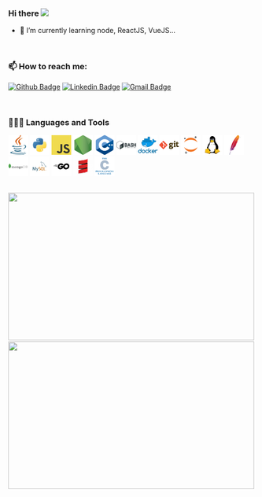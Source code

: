 ### Hi there <img src="https://github.com/sciencepal/sciencepal/blob/master/assets/Hi.gif" width="29px">

- 🌱 I’m currently learning node, ReactJS, VueJS...


<br/>

### 📫 How to reach me:   
  
[![Github Badge](https://img.shields.io/badge/-Github-000?style=flat-square&logo=Github&logoColor=white&link=https://github.com/vininjr/)](https://github.com/vininjr/)
[![Linkedin Badge](https://img.shields.io/badge/-LinkedIn-blue?style=flat-square&logo=Linkedin&logoColor=white&link=https://www.linkedin.com/in/vininjr//)](https://www.linkedin.com/in/vininjr/)
[![Gmail Badge](https://img.shields.io/badge/-Gmail-c14438?style=flat-square&logo=Gmail&logoColor=white&link=mailto:marcufc10@gmail.com)](mailto:marcufc10@gmail.com)

<br/>

### 👨🏻‍💻 Languages and Tools <br />
<code><img height="40" src="https://raw.githubusercontent.com/github/explore/80688e429a7d4ef2fca1e82350fe8e3517d3494d/topics/java/java.png"></code>
<code><img height="40" src="https://raw.githubusercontent.com/github/explore/80688e429a7d4ef2fca1e82350fe8e3517d3494d/topics/python/python.png"></code>
<code><img height="40" src="https://raw.githubusercontent.com/github/explore/80688e429a7d4ef2fca1e82350fe8e3517d3494d/topics/javascript/javascript.png"></code>
<code><img height="40" src="https://raw.githubusercontent.com/github/explore/80688e429a7d4ef2fca1e82350fe8e3517d3494d/topics/nodejs/nodejs.png"></code>
<code><img height="40" src="https://raw.githubusercontent.com/github/explore/80688e429a7d4ef2fca1e82350fe8e3517d3494d/topics/cpp/cpp.png"></code>
<code><img height="40" src="https://raw.githubusercontent.com/github/explore/80688e429a7d4ef2fca1e82350fe8e3517d3494d/topics/bash/bash.png"></code>
<code><img height="40" src="https://raw.githubusercontent.com/github/explore/80688e429a7d4ef2fca1e82350fe8e3517d3494d/topics/docker/docker.png"></code>
<code><img height="40" src="https://raw.githubusercontent.com/github/explore/80688e429a7d4ef2fca1e82350fe8e3517d3494d/topics/git/git.png"></code>
<code><img height="40" src="https://raw.githubusercontent.com/github/explore/80688e429a7d4ef2fca1e82350fe8e3517d3494d/topics/jupyter-notebook/jupyter-notebook.png"></code>
<code><img height="40" src="https://raw.githubusercontent.com/github/explore/80688e429a7d4ef2fca1e82350fe8e3517d3494d/topics/linux/linux.png"></code>
<code><img height="40" src="https://raw.githubusercontent.com/github/explore/80688e429a7d4ef2fca1e82350fe8e3517d3494d/topics/maven/maven.png"></code>
<code><img height="40" src="https://raw.githubusercontent.com/github/explore/80688e429a7d4ef2fca1e82350fe8e3517d3494d/topics/mongodb/mongodb.png"></code>
<code><img height="40" src="https://raw.githubusercontent.com/github/explore/80688e429a7d4ef2fca1e82350fe8e3517d3494d/topics/mysql/mysql.png"></code>
<code><img height="40" src="https://raw.githubusercontent.com/github/explore/80688e429a7d4ef2fca1e82350fe8e3517d3494d/topics/go/go.png"></code>
<code><img height="40" src="https://raw.githubusercontent.com/github/explore/80688e429a7d4ef2fca1e82350fe8e3517d3494d/topics/scala/scala.png"></code>
<code><img height="40" src="https://raw.githubusercontent.com/github/explore/80688e429a7d4ef2fca1e82350fe8e3517d3494d/topics/c/c.png"></code>

<br/>
                                                                                                                                              
<div>
  <img src="https://github-readme-stats.vercel.app/api/?username=vininjr&show_icons=true&theme=radical&count_private=true&include_all_commits=true&layout=compact" height="300" width="500"/>
  <img src="https://github-readme-stats.vercel.app/api/top-langs/?username=vininjr&theme=radical" height="300" width="500"/>
</div>
                                                                                                                                        
<br/>
                                                                                                                                        

